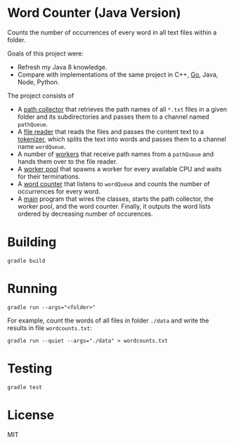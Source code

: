 # Word Counter (Java Version)
Counts the number of occurrences of every word in all text files within a folder.

Goals of this project were:
* Refresh my Java 8 knowledge.
* Compare with implementations of the same project in C++, [Go](https://github.com/mouton0815/word-counter-go), Java, Node, Python.

The project consists of
* A [path collector](src/main/java/com/example/wordcounter/PathCollector.java) that retrieves the path names of all `*.txt` files
in a given folder and its subdirectories and passes them to a channel named `pathQueue`.
* A [file reader](src/main/java/com/example/wordcounter/FileReaderImpl.java) that reads the files and passes the content text to
a [tokenizer](src/main/java/com/example/wordcounter/Tokenizer.java), which splits the text into words and passes them to a channel
name `wordQueue`.
* A number of [workers](src/main/java/com/example/wordcounter/Worker.java) that receive path names from a `pathQueue` and hands
them over to the file reader.
* A [worker pool](src/main/java/com/example/wordcounter/WorkerPool.java) that spawns a worker for every available CPU and waits
for their terminations.
* A [word counter](src/main/java/com/example/wordcounter/WordCounter.java) that listens to `wordQueue` and counts the number of
occurrences for every word.
* A [main](src/main/java/com/example/wordcounter/Main.java) program that wires the classes, starts the path collector, the worker pool,
and the word counter. Finally, it outputs the word lists ordered by decreasing number of occurences. 

# Building
```
gradle build
```

# Running
```
gradle run --args="<folder>"
```
For example, count the words of all files in folder `./data` and write the results in file `wordcounts.txt`:
```
gradle run --quiet --args="./data" > wordcounts.txt
```

# Testing
```
gradle test
```

# License
MIT
